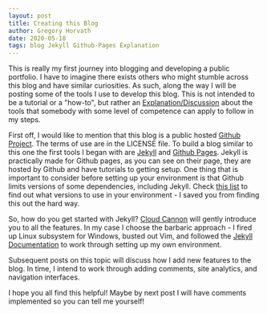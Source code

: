 ```yaml
---
layout: post  
title: Creating this Blog
author: Gregory Horvath  
date: 2020-05-18
tags: blog Jekyll Github-Pages Explanation
---
```


This is really my first journey into blogging and developing a public portfolio. I have to imagine there exists others who might stumble across this blog and have similar curiosities. As such, along the way I will be posting some of the tools I use to develop this blog. This is not intended to be a tutorial or a "how-to", but rather an [Explanation/Discussion](https://documentation.divio.com/explanation/) about the tools that somebody with some level of competence can apply to follow in my steps.  

First off, I would like to mention that this blog is a public hosted [Github Project](https://github.com/gphorvath/Code-Shenanigans-Blog). The terms of use are in the LICENSE file. To build a blog similar to this one the first tools I began with are [Jekyll](https://jekyllrb.com/) and [Github Pages](https://pages.github.com/). Jekyll is practically made for Github pages, as you can see on their page, they are hosted by Github and have tutorials to getting setup. One thing that is important to consider before setting up your environment is that Github limits versions of some dependencies, including Jekyll. Check [this list](https://pages.github.com/versions/) to find out what versions to use in your environment - I saved you from finding this out the hard way.  

So, how do you get started with Jekyll? [Cloud Cannon](https://learn.cloudcannon.com/) will gently introduce you to all the features. In my case I choose the barbaric approach - I fired up Linux subsystem for Windows, busted out Vim, and followed the [Jekyll Documentation](https://jekyllrb.com/docs/) to work through setting up my own environment.  

Subsequent posts on this topic will discuss how I add new features to the blog. In time, I intend to work through adding comments, site analytics, and navigation interfaces.  

I hope you all find this helpful! Maybe by next post I will have comments implemented so you can tell me yourself!
